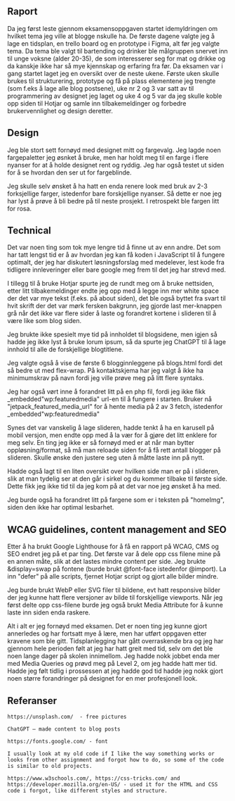 ## Raport

Da jeg først leste gjennom eksamensoppgaven startet idemyldringen om hvilket tema jeg ville at blogge nskulle ha. De første dagene valgte jeg å lage en tidsplan, en trello board og en prototype i Figma, alt før jeg valgte tema. Da tema ble valgt til bartending og drinker ble målgruppen snervet inn til unge voksne (alder 20-35), de som interesserer seg for mat og drikke og da kanskje ikke har så mye kjennskap og erfaring fra før. Da eksamen var i gang startet laget jeg en oversikt over de neste ukene. Første uken skulle brukes til strukturering, prototype og få på plass elementene jeg trengte (som f.eks å lage alle blog postsene), uke nr 2 og 3 var satt av til programmering av designet jeg laget og uke 4 og 5 var da jeg skulle koble opp siden til Hotjar og samle inn tilbakemeldinger og forbedre brukervennlighet og design deretter.

## Design

<!-- What went well on the project: -->

Jeg ble stort sett fornøyd med designet mitt og fargevalg. Jeg lagde noen fargepaletter jeg øsnket å bruke, men har holdt meg til en farge i flere nyanser for at å holde designet rent og ryddig. Jeg har også testet ut siden for å se hvordan den ser ut for fargeblinde.

<!-- What was difficult/didn’t go well on the project/What would you do differently next time: -->

Jeg skulle selv ønsket å ha hatt en enda renere look med bruk av 2-3 forksjellige farger, istedenfor bare forskjellige nyanser. Så dette er noe jeg har lyst å prøve å bli bedre på til neste prosjekt. I retrospekt ble fargen litt for rosa.

## Technical

<!-- What went well on the project: -->

Det var noen ting som tok mye lengre tid å finne ut av enn andre. Det som har tatt lengst tid er å av hvordan jeg kan få koden i JavaScript til å fungere optimalt, der jeg har diskutert løsningsforslag med medelever, lest kode fra tidligere innleveringer eller bare google meg frem til det jeg har strevd med.

I tillegg til å bruke Hotjar spurte jeg de rundt meg om å bruke nettsiden, etter litt tilbakemeldinger endte jeg opp med å legge inn mer white space der det var mye tekst (f.eks. på about siden), det ble også byttet fra svart til hvit skrift der det var mørk fersken bakgrunn, jeg gjorde last mer-knappen grå når det ikke var flere sider å laste og forandret kortene i slideren til å være like som blog siden.

Jeg brukte ikke spesielt mye tid på innholdet til blogsidene, men igjen så hadde jeg ikke lyst å bruke lorum ipsum, så da spurte jeg ChatGPT til å lage innhold til alle de forskjellige blogtitlene.

Jeg valgte også å vise de første 6 blogginnleggene på blogs.html fordi det så bedre ut med flex-wrap. På kontaktskjema har jeg valgt å ikke ha minimumskrav på navn fordi jeg ville prøve meg på litt flere syntaks.

Jeg har også vørt inne å forandret litt på en php fil, fordi jeg ikke fikk \_embedded"wp:featuredmedia" url-en til å fungere i starten. Bruker nå "jetpack_featured_media_url" for å hente media på 2 av 3 fetch, istedenfor \_embedded"wp:featuredmedia"

<!-- What was difficult/didn’t go well on the project/What would you do differently next time: -->

Synes det var vanskelig å lage slideren, hadde tenkt å ha en karusell på mobil versjon, men endte opp med å la vær for å gjøre det litt enklere for meg selv. En ting jeg ikke er så fornøyd med er at når man bytter oppløsning/format, så må man reloade siden for å få rett antall blogger på slideren. Skulle ønske den justere seg uten å måtte laste inn på nytt.

Hadde også lagt til en liten oversikt over hvilken side man er på i slideren, slik at man tydelig ser at den går i sirkel og du kommer tilbake til første side. Dette fikk jeg ikke tid til da jeg kom på at det var noe jeg ønsket å ha med.

Jeg burde også ha forandret litt på fargene som er i teksten på "homeImg", siden den ikke har optimal lesbarhet.

## WCAG guidelines, content management and SEO

<!-- What went well on the project -->

Etter å ha brukt Google Lighthouse for å få en rapport på WCAG, CMS og SEO endret jeg på et par ting. Det første var å dele opp css filene mine på en annen måte, slik at det lastes mindre content per side. Jeg brukte &display=swap på fontene (burde brukt @font-face istedenfor @import). La inn "defer" på alle scripts, fjernet Hotjar script og gjort alle bilder mindre.

<!-- What was difficult/didn’t go well on the project/What would you do differently next time: -->

Jeg burde brukt WebP eller SVG filer til bildene, evt hatt responsive bilder der jeg kunne hatt flere versjoner av bilde til forskjellige viewports. Når jeg først delte opp css-filene burde jeg også brukt Media Attribute for å kunne laste inn siden enda raskere.

Alt i alt er jeg fornøyd med eksamen. Det er noen ting jeg kunne gjort annerledes og har fortsatt mye å lære, men har utført oppgaven etter kravene som ble gitt. Tidsplanlegging har gått overraskende bra og jeg har gjennom hele perioden følt at jeg har hatt greit med tid, selv om det ble noen lange dager på skolen innimellom. Jeg hadde nokk jobbet enda mer med Media Queries og prøvd meg på Level 2, om jeg hadde hatt mer tid. Hadde jeg følt tidlig i prossessen at jeg hadde god tid hadde jeg nokk gjort noen større forandringer på designet for en mer profesjonell look.

## Referanser

    https://unsplash.com/  - free pictures

    ChatGPT – made content to blog posts

    https://fonts.google.com/ - font

    I usually look at my old code if I like the way something works or looks from other assignment and forgot how to do, so some of the code is similar to old projects.

    https://www.w3schools.com/, https://css-tricks.com/ and https://developer.mozilla.org/en-US/ - used it for the HTML and CSS code i forgot, like different styles and structure.
